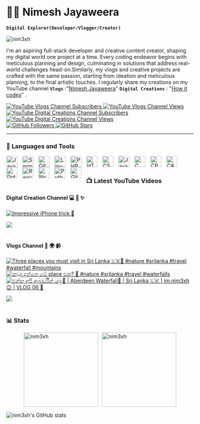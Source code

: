 # 👨‍💻 Nimesh Jayaweera

**`Digital Explorer(Developer/Vlogger/Creator)`** <p align="left">
<img src="https://komarev.com/ghpvc/?username=nim3xh&label=Profile%20views&color=0e75b6&style=flat" alt="nim3xh" /> </p>

I'm an aspiring full-stack developer and creative content creator, shaping my digital world one project at a time. Every coding endeavor begins with meticulous planning and design, culminating in solutions that address real-world challenges head-on.Similarly, my vlogs and creative projects are crafted with the same passion, starting from ideation and meticulous planning, to the final artistic touches. I regularly share my creations on my YouTube channel **`Vlogs`** :"[Nimesh Jayaweera][youtube]" **`Digital Creations`** : "[How it codes][youtubeTech]" .

  <p align="left">
    <!-- Vlogs Channel Badges -->
    <a href="https://www.youtube.com/@im.nim3xh?sub_confirmation=1" target="_blank">
        <img alt="YouTube Vlogs Channel Subscribers" title="Subscribe to my Vlogs Channel" src="https://custom-icon-badges.demolab.com/youtube/channel/subscribers/UCouOL8BqI9AOMD-qzckP64w?color=%23E05D44&label=VLOGS%20CHANNEL%20SUBS&logo=video&logoColor=white&style=for-the-badge&labelColor=CE4630"/>
    </a>
    <a href="https://www.youtube.com/@im.nim3xh" target="_blank">
        <img alt="YouTube Vlogs Channel Views" title="View my Vlogs Channel" src="https://custom-icon-badges.demolab.com/youtube/channel/views/UCouOL8BqI9AOMD-qzckP64w?color=%23E1AD0E&logo=eye&label=VLOGS%20CHANNEL%20VIEWS&logoColor=white&style=for-the-badge&labelColor=C79600"/>
    </a>
    <br/>
    <!-- Digital Creations Channel Badges -->
    <a href="https://www.youtube.com/@howitcodes?sub_confirmation=1" target="_blank">
        <img alt="YouTube Digital Creations Channel Subscribers" title="Subscribe to my Digital Creations Channel" src="https://custom-icon-badges.demolab.com/youtube/channel/subscribers/UCFzOomVm2_kFnMEk_Hr19ZA?color=%23E05D44&label=DIGITAL%20CREATIONS%20CHANNEL%20SUBS&logo=video&logoColor=white&style=for-the-badge&labelColor=CE4630"/>
    </a>
    <a href="https://www.youtube.com/@howitcodes" target="_blank">
        <img alt="YouTube Digital Creations Channel Views" title="View my Digital Creations Channel" src="https://custom-icon-badges.demolab.com/youtube/channel/views/UCFzOomVm2_kFnMEk_Hr19ZA?color=%23E1AD0E&logo=eye&label=DIGITAL%20CREATIONS%20CHANNEL%20VIEWS&logoColor=white&style=for-the-badge&labelColor=C79600"/>
    </a>
    <br/>
    <!-- GitHub Badges -->
    <a href="https://github.com/nim3xh?tab=followers" target="_blank">
        <img alt="GitHub Followers" title="Follow me on GitHub" src="https://custom-icon-badges.demolab.com/github/followers/nim3xh?color=236ad3&labelColor=1155ba&style=for-the-badge&logo=person-add&label=Follow&logoColor=white"/>
    </a>
    <a href="https://github.com/nim3xh?tab=repositories&sort=stargazers" target="_blank">
        <img alt="GitHub Stars" title="Total stars on GitHub" src="https://custom-icon-badges.demolab.com/github/stars/nim3xh?color=55960c&style=for-the-badge&labelColor=488207&logo=star"/>
    </a>
</p>

<!--   <p>
    <a href="https://www.linkedin.com/in/nim3xh/"><img width="32px" alt="LinkedIn" title="LinkedIn" src="https://i.imgur.com/yRpa1dQ.png"/></a>
     &#8287;&#8287;&#8287;&#8287;&#8287;
     <a href="https://www.instagram.com/nim3xh/"><img width="32px" alt="LinkedIn" title="LinkedIn" src="https://i.imgur.com/yRpa1dQ.png"/></a>
     &#8287;&#8287;&#8287;&#8287;&#8287;
    </p> -->
  
---
### 🧰 Languages and Tools
  <img align="left" alt="Java" width="30px" style="padding-right:10px;" src="https://cdn.jsdelivr.net/gh/devicons/devicon/icons/java/java-original.svg"/>
  <img align="left" alt="Spring" width="30px" style="padding-right:10px;" src="https://cdn.jsdelivr.net/gh/devicons/devicon/icons/spring/spring-original.svg" />
  <!--  <img align="left" alt="TypeScript" width="30px" style="padding-right:10px;" src="https://cdn.jsdelivr.net/gh/devicons/devicon/icons/typescript/typescript-plain.svg" /> -->
  <!-- <img align="left" alt="Angular" width="30px" style="padding-right:10px;" src="https://cdn.jsdelivr.net/gh/devicons/devicon/icons/angularjs/angularjs-plain.svg" /> -->
  <img align="left" alt="Git" width="30px" style="padding-right:10px;" src="https://cdn.jsdelivr.net/gh/devicons/devicon/icons/git/git-original.svg" />
  <img align="left" alt="Linux" width="30px" style="padding-right:10px;" src="https://cdn.jsdelivr.net/gh/devicons/devicon/icons/linux/linux-original.svg" />
  <img align="left" alt="PHP" width="30px" style="padding-right:10px;" src="https://upload.wikimedia.org/wikipedia/commons/thumb/2/27/PHP-logo.svg/711px-PHP-logo.svg.png" />
  <img align="left" alt="HTML" width="30px" style="padding-right:10px;" src="https://cdn.jsdelivr.net/gh/devicons/devicon/icons/html5/html5-plain.svg" />
  <img align="left" alt="CSS" width="30px" style="padding-right:10px;" src="https://cdn.jsdelivr.net/gh/devicons/devicon/icons/css3/css3-plain.svg" />
  <img align="left" alt="JavaScript" width="30px" style="padding-right:10px;" src="https://cdn.jsdelivr.net/gh/devicons/devicon/icons/javascript/javascript-plain.svg" />
  <img align="left" alt="C" width="30px" style="padding-right:10px;" src="https://upload.wikimedia.org/wikipedia/commons/thumb/1/18/C_Programming_Language.svg/1853px-C_Programming_Language.svg.png" />
  <img align="left" alt="CPP" width="30px" style="padding-right:10px;" src="https://upload.wikimedia.org/wikipedia/commons/thumb/1/18/ISO_C%2B%2B_Logo.svg/1200px-ISO_C%2B%2B_Logo.svg.png" />
  <img align="left" alt="C#" width="30px" style="padding-right:10px;" src="https://upload.wikimedia.org/wikipedia/commons/thumb/b/bd/Logo_C_sharp.svg/1820px-Logo_C_sharp.svg.png" />
  <img align="left" alt="DotNet" width="30px" style="padding-right:10px;" src="https://upload.wikimedia.org/wikipedia/commons/thumb/7/7d/Microsoft_.NET_logo.svg/640px-Microsoft_.NET_logo.svg.png" />
  <img align="left" alt="React" width="30px" style="padding-right:10px;" src="https://cdn.jsdelivr.net/gh/devicons/devicon/icons/react/react-original.svg" />
  <img align="left" alt="NodeJS" width="30px" style="padding-right:10px;" src="https://cdn.jsdelivr.net/gh/devicons/devicon/icons/nodejs/nodejs-original.svg" />
  <img align="left" alt="Python" width="30px" style="padding-right:10px;" src="https://cdn.jsdelivr.net/gh/devicons/devicon/icons/python/python-plain.svg" />
  <img align="left" alt="GitHub" width="30px" style="padding-right:10px;" src="https://cdn.jsdelivr.net/gh/devicons/devicon/icons/github/github-original.svg" />
  <br />
  
#

### 📺 Latest YouTube Videos

#### Digital Creation Channel 💻 🎨 ✨

  <!-- BEGIN YOUTUBE-CARDS-DC -->
[![Impressive iPhone trick 🫨](https://ytcards.demolab.com/?id=TX84QFMeOCE&title=Impressive+iPhone+trick+%F0%9F%AB%A8&lang=en&timestamp=1715867400&background_color=%230d1117&title_color=%23ffffff&stats_color=%23dedede&max_title_lines=1&width=250&border_radius=5&duration=25 "Impressive iPhone trick 🫨")](https://www.youtube.com/watch?v=TX84QFMeOCE)
<!-- END YOUTUBE-CARDS-DC -->

[<img src="https://custom-icon-badges.demolab.com/badge/-Subscribe%20For%20More-red?style=for-the-badge&logo=video&logoColor=white"/>](https://www.youtube.com/@howitcodes?sub_confirmation=1)

#

#### Vlogs Channel 🎥 🌍 📹

  <!-- BEGIN YOUTUBE-CARDS -->
[![Three places you must visit in Sri Lanka 🇱🇰🍃 #nature #srilanka #travel #waterfall #mountains](https://ytcards.demolab.com/?id=5rKiw2LCASY&title=Three+places+you+must+visit+in+Sri+Lanka+%F0%9F%87%B1%F0%9F%87%B0%F0%9F%8D%83+%23nature+%23srilanka+%23travel+%23waterfall+%23mountains&lang=en&timestamp=1719409800&background_color=%230d1117&title_color=%23ffffff&stats_color=%23dedede&max_title_lines=1&width=250&border_radius=5&duration=17 "Three places you must visit in Sri Lanka 🇱🇰🍃 #nature #srilanka #travel #waterfall #mountains")](https://www.youtube.com/watch?v=5rKiw2LCASY)
[![කවුද දන්නෙ මේ place එක? 🍃 #nature #srilanka #travel #waterfalls](https://ytcards.demolab.com/?id=i-gT42AB1w4&title=%E0%B6%9A%E0%B7%80%E0%B7%94%E0%B6%AF+%E0%B6%AF%E0%B6%B1%E0%B7%8A%E0%B6%B1%E0%B7%99+%E0%B6%B8%E0%B7%9A+place+%E0%B6%91%E0%B6%9A%3F+%F0%9F%8D%83+%23nature+%23srilanka+%23travel+%23waterfalls&lang=en&timestamp=1719323400&background_color=%230d1117&title_color=%23ffffff&stats_color=%23dedede&max_title_lines=1&width=250&border_radius=5&duration=30 "කවුද දන්නෙ මේ place එක? 🍃 #nature #srilanka #travel #waterfalls")](https://www.youtube.com/watch?v=i-gT42AB1w4)
[![එන්න අපි ඇබර්ඩීන් යමු🫣 | Aberdeen Waterfall🌱 | Sri Lanka 🇱🇰 | im.nim3xh😉 | VLOG 06 🍻](https://ytcards.demolab.com/?id=qF6INOZ4DSw&title=%E0%B6%91%E0%B6%B1%E0%B7%8A%E0%B6%B1+%E0%B6%85%E0%B6%B4%E0%B7%92+%E0%B6%87%E0%B6%B6%E0%B6%BB%E0%B7%8A%E0%B6%A9%E0%B7%93%E0%B6%B1%E0%B7%8A+%E0%B6%BA%E0%B6%B8%E0%B7%94%F0%9F%AB%A3+%7C+Aberdeen+Waterfall%F0%9F%8C%B1+%7C+Sri+Lanka+%F0%9F%87%B1%F0%9F%87%B0+%7C+im.nim3xh%F0%9F%98%89+%7C+VLOG+06+%F0%9F%8D%BB&lang=en&timestamp=1718803825&background_color=%230d1117&title_color=%23ffffff&stats_color=%23dedede&max_title_lines=1&width=250&border_radius=5&duration=832 "එන්න අපි ඇබර්ඩීන් යමු🫣 | Aberdeen Waterfall🌱 | Sri Lanka 🇱🇰 | im.nim3xh😉 | VLOG 06 🍻")](https://www.youtube.com/watch?v=qF6INOZ4DSw)
<!-- END YOUTUBE-CARDS -->

[<img src="https://custom-icon-badges.demolab.com/badge/-Subscribe%20For%20More-red?style=for-the-badge&logo=video&logoColor=white"/>](https://www.youtube.com/@im.nim3xh?sub_confirmation=1)

#

### 📊 Stats

<!-- Flex container to align the items side by side -->
<div style="display: flex; justify-content: center;">

  <!-- GitHub Streak Stats -->
  <img src="https://github-readme-streak-stats.herokuapp.com/?user=nim3xh&theme=algolia" alt="nim3xh" style="height: 200px; margin-right: 10px;" />

  <!-- Top Languages Stats -->
  <img src="https://github-readme-stats.vercel.app/api/top-langs/?username=nim3xh&title_color=18d26e&text_color=ffffff&theme=algolia&langs_count=8&layout=compact" alt="nim3xh" style="height: 200px;" />

</div>

<!-- GitHub Stats -->

![nim3xh's GitHub stats](https://github-readme-stats.vercel.app/api?username=nim3xh&show_icons=true&theme=algolia#gh-dark-mode-only)

[youtube]: https://youtube.com/@im.nim3xh
[youtubeTech]: https://youtube.com/@howitcodes
